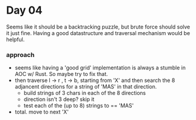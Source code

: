 # Day 04

Seems like it should be a backtracking puzzle, but brute force should solve it just fine.
Having a good datastructure and traversal mechanism would be helpful.

### approach

* seems like having a 'good grid' implementation is always a stumble in AOC w/ Rust. So maybe try to fix that.
* then traverse l -> r , t -> b, starting from 'X' and then search the 8 adjancent directions for a string of 'MAS' in that direction.
  - build strings of 3 chars in each of the 8 directions
  - direction isn't 3 deep? skip it
  - test each of the (up to 8) strings to == 'MAS'
* total.  move to next 'X'